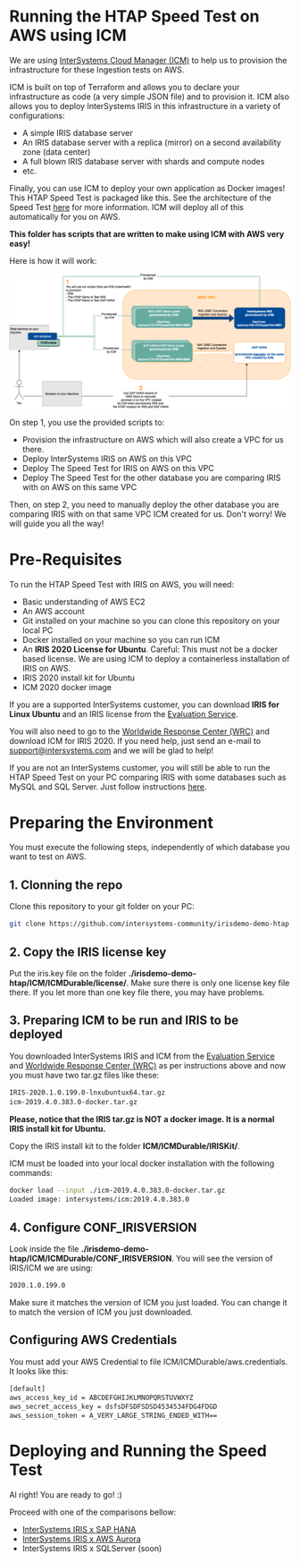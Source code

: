 # Running the HTAP Speed Test on AWS using ICM

We are using [InterSystems Cloud Manager (ICM)](https://docs.intersystems.com/irislatest/csp/docbook/Doc.View.cls?KEY=GICM_oview) to help us to provision the infrastructure for these Ingestion tests on AWS. 

ICM is built on top of Terraform and allows you to declare your infrastructure as code (a very simple JSON file) and to provision it. ICM also allows you to deploy InterSystems IRIS in this infrastructure in a variety of configurations:
* A simple IRIS database server
* An IRIS database server with a replica (mirror) on a second availability zone (data center)
* A full blown IRIS database server with shards and compute nodes
* etc.

Finally, you can use ICM to deploy your own application as Docker images! This HTAP Speed Test is packaged like this. See the architecture of the Speed Test [here](https://github.com/intersystems-community/irisdemo-demo-htap/blob/master/README.md) for more information. ICM will deploy all of this automatically for you on AWS.

**This folder has scripts that are written to make using ICM with AWS very easy!** 

Here is how it will work:

![Deployment Diagram on AWS](/ICM/aws_speedtest_deployment.png?raw=true)

On step 1, you use the provided scripts to:
* Provision the infrastructure on AWS which will also create a VPC for us there.
* Deploy InterSystems IRIS on AWS on this VPC
* Deploy The Speed Test for IRIS on AWS on this VPC
* Deploy The Speed Test for the other database you are comparing IRIS with on AWS on this same VPC

Then, on step 2, you need to manually deploy the other database you are comparing IRIS with on that same VPC ICM created for us. Don't worry! We will guide you all the way!

# Pre-Requisites

To run the HTAP Speed Test with IRIS on AWS, you will need:
* Basic understanding of AWS EC2 
* An AWS account
* Git installed on your machine so you can clone this repository on your local PC
* Docker installed on your machine so you can run ICM
* An **IRIS 2020 License for Ubuntu**. Careful: This must not be a docker based license. We are using ICM to deploy a containerless installation of IRIS on AWS.
* IRIS 2020 install kit for Ubuntu
* ICM 2020 docker image

If you are a supported InterSystems customer, you can download **IRIS for Linux Ubuntu** and an IRIS license from the [Evaluation Service](https://evaluation.intersystems.com).

You will also need to go to the [Worldwide Response Center (WRC)](https://wrc.intersystems.com) and download ICM for IRIS 2020. If you need help, just send an e-mail to support@intersystems.com and we will be glad to help!

If you are not an InterSystems customer, you will still be able to run the HTAP Speed Test on your PC comparing IRIS with some databases such as MySQL and SQL Server. Just follow instructions [here](https://github.com/intersystems-community/irisdemo-demo-htap/blob/master/README.md).


# Preparing the Environment

You must execute the following steps, independently of which database you want to test on AWS.

## 1. Clonning the repo

Clone this repository to your git folder on your PC:

```bash
git clone https://github.com/intersystems-community/irisdemo-demo-htap
```

## 2. Copy the IRIS license key

Put the iris.key file on the folder **./irisdemo-demo-htap/ICM/ICMDurable/license/**. Make sure there is only one license key file there. If you let more than one key file there, you may have problems.

## 3. Preparing ICM to be run and IRIS to be deployed

You downloaded InterSystems IRIS and ICM from the [Evaluation Service](https://evaluation.intersystems.com) and [Worldwide Response Center (WRC)](https://wrc.intersystems.com) as per instructions above and now you must have two tar.gz files like these:

```bash
IRIS-2020.1.0.199.0-lnxubuntux64.tar.gz
icm-2019.4.0.383.0-docker.tar.gz
```

**Please, notice that the IRIS tar.gz is NOT a docker image. It is a normal IRIS install kit for Ubuntu.**

Copy the IRIS install kit to the folder **ICM/ICMDurable/IRISKit/**.

ICM must be loaded into your local docker installation with the following commands:
```bash
docker load --input ./icm-2019.4.0.383.0-docker.tar.gz
Loaded image: intersystems/icm:2019.4.0.383.0
```

## 4. Configure CONF_IRISVERSION

Look inside the file **./irisdemo-demo-htap/ICM/ICMDurable/CONF_IRISVERSION**. You will see the version of IRIS/ICM we are using:

```bash
2020.1.0.199.0
```

Make sure it matches the version of ICM you just loaded. You can change it to match the version of ICM you just downloaded.

## Configuring AWS Credentials

You must add your AWS Credential to file ICM/ICMDurable/aws.credentials. It looks like this:

```
[default]
aws_access_key_id = ABCDEFGHIJKLMNOPQRSTUVWXYZ
aws_secret_access_key = dsfsDFSDFSDSD4534534FDG4FDGD
aws_session_token = A_VERY_LARGE_STRING_ENDED_WITH==
```

# Deploying and Running the Speed Test

Al right! You are ready to go! :)

Proceed with one of the comparisons bellow:
* [InterSystems IRIS x SAP HANA](/ICM/DOC/IRIS_x_SAPHANA.md)
* [InterSystems IRIS x AWS Aurora](/ICM/DOC/IRIS_x_AWSAuroraMySql.md)
* InterSystems IRIS x SQLServer (soon)